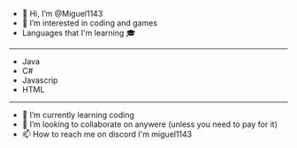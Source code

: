 - 👋 Hi, I’m @Miguel1143
- 👀 I’m interested in coding and games
- Languages that I'm learning 🎓
--------------
- Java
- C#
- Javascrip
- HTML
--------------
- 🌱 I’m currently learning coding
- 💞️ I’m looking to collaborate on anywere (unless you need to pay for it)
- 📫 How to reach me on discord I'm miguel1143

<!---
Miguel1143/Miguel1143 is a ✨ special ✨ repository because its `README.md` (this file) appears on your GitHub profile.
You can click the Preview link to take a look at your changes.
--->
